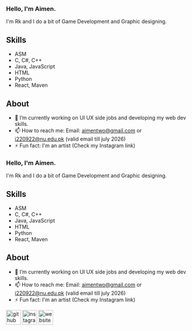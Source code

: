 ### Hello, I'm Aimen.

I'm Rk and I do a bit of Game Development and Graphic designing.

## Skills 
* ASM
* C, C#, C++
* Java, JavaScript
* HTML
* Python
* React, Maven

## About 
- 🔭 I’m currently working on UI UX side jobs and developing my web dev skills. 
- 📫 How to reach me: Email: aimentwo@gmail.com or i220922@nu.edu.pk (valid email till july 2026) 
- ⚡ Fun fact: I'm an artist (Check my Instagram link) 

### Hello, I'm Aimen.

I'm Rk and I do a bit of Game Development and Graphic designing.

## Skills 
* ASM
* C, C#, C++
* Java, JavaScript
* HTML
* Python
* React, Maven

## About 
- 🔭 I’m currently working on UI UX side jobs and developing my web dev skills. 
- 📫 How to reach me: Email: aimentwo@gmail.com or i220922@nu.edu.pk (valid email till july 2026) 
- ⚡ Fun fact: I'm an artist (Check my Instagram link) 

[<img src='https://cdn.jsdelivr.net/npm/simple-icons@3.0.1/icons/github.svg' alt='github' height='40'>](https://github.com/aimenahmadd)
[<img src='https://cdn.jsdelivr.net/npm/simple-icons@3.0.1/icons/instagram.svg' alt='instagram' height='40'>](https://www.instagram.com/heliophilia_studios/)
[<img src='https://cdn.jsdelivr.net/npm/simple-icons@3.0.1/icons/icloud.svg' alt='website' height='40'>](https://www.instagram.com/heliophilia_studios/)





